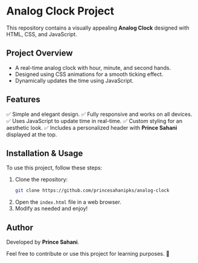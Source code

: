 # Analog Clock Project

This repository contains a visually appealing **Analog Clock** designed with HTML, CSS, and JavaScript.

## Project Overview

- A real-time analog clock with hour, minute, and second hands.
- Designed using CSS animations for a smooth ticking effect.
- Dynamically updates the time using JavaScript.

## Features
✅ Simple and elegant design.
✅ Fully responsive and works on all devices.
✅ Uses JavaScript to update time in real-time.
✅ Custom styling for an aesthetic look.
✅ Includes a personalized header with **Prince Sahani** displayed at the top.

## Installation & Usage
To use this project, follow these steps:
1. Clone the repository:
   ```sh
   git clone https://github.com/princesahanipks/analog-clock
   ```
2. Open the `index.html` file in a web browser.
3. Modify as needed and enjoy!

## Author
Developed by **Prince Sahani**.

Feel free to contribute or use this project for learning purposes. 🚀

